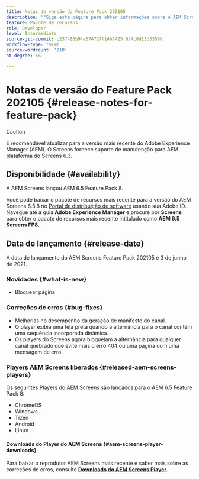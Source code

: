 ```yaml
---
title: Notas de versão do Feature Pack 202105
description: '"Siga esta página para obter informações sobre o AEM Screens Feature Pack 202105 lançado em 1 de junho de 2021."'
feature: Pacote de recursos
role: Developer
level: Intermediate
source-git-commit: c237486b9fe574727f14b3425f634c8d13d33596
workflow-type: tm+mt
source-wordcount: '210'
ht-degree: 6%

---
```


# Notas de versão do Feature Pack 202105 {#release-notes-for-feature-pack}

>[!CAUTION]
>É recomendável atualizar para a versão mais recente do Adobe Experience Manager (AEM). O Screens fornece suporte de manutenção para AEM plataforma do Screens 6.3.

## Disponibilidade {#availability}

A AEM Screens lançou AEM 6.5 Feature Pack 8.

Você pode baixar o pacote de recursos mais recente para a versão do AEM Screens 6.5.8 no [Portal de distribuição de software](https://experience.adobe.com/#/downloads/content/software-distribution/en/aem.html) usando sua Adobe ID. Navegue até a guia **Adobe Experience Manager** e procure por **Screens** para obter o pacote de recursos mais recente intitulado como **AEM 6.5 Screens FP8**.

## Data de lançamento {#release-date}

A data de lançamento do AEM Screens Feature Pack 202105 é 3 de junho de 2021.

### Novidades {#what-is-new}

* Bloquear página

### Correções de erros {#bug-fixes}

* Melhorias no desempenho da geração de manifesto do canal.
* O player exibia uma tela preta quando a alternância para o canal contém uma sequência incorporada dinâmica.
* Os players do Screens agora bloqueiam a alternância para qualquer canal quebrado que evite mais o erro 404 ou uma página com uma mensagem de erro.

### Players AEM Screens liberados {#released-aem-screens-players}

Os seguintes Players do AEM Screens são lançados para o AEM 6.5 Feature Pack 8:

* ChromeOS
* Windows
* Tizen
* Android
* Linux

#### Downloads do Player do AEM Screens {#aem-screens-player-downloads}

Para baixar o reprodutor AEM Screens mais recente e saber mais sobre as correções de erros, consulte **[Downloads do AEM Screens Player](https://download.macromedia.com/screens/index.html)**.
